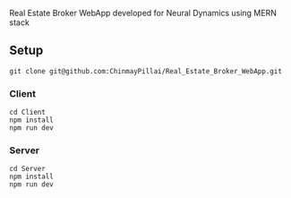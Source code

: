 Real Estate Broker WebApp developed for Neural Dynamics using MERN stack

## Setup

```
git clone git@github.com:ChinmayPillai/Real_Estate_Broker_WebApp.git
```

### Client 
```
cd Client
npm install
npm run dev
```

### Server
```
cd Server
npm install
npm run dev
```